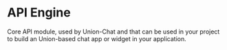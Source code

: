 # API Engine

Core API module, used by Union-Chat and that can be used in your project to build an Union-based chat app or widget
in your application.
